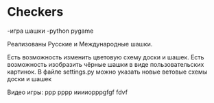# Checkers
-игра шашки
-python pygame


Реализованы Русские и Международные шашки.

Есть возможность изменить цветовую схему доски и шашек. Есть возможность изобразить чёрные шашки в виде пользовательских картинок.
В файле settings.py можно указать новые ветовые схемы доски и шашек

Видео игры:
ррр
рррр
ииииорррgfgf
fdvf
